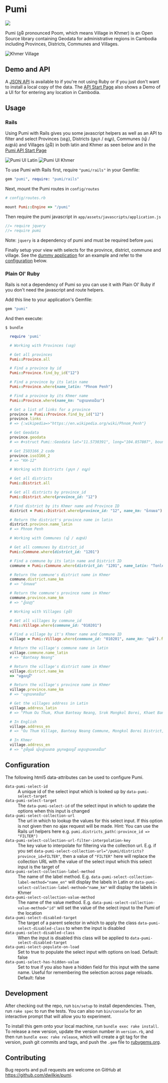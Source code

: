 # Pumi

![](https://github.com/dwilkie/pumi/workflows/Build/badge.svg)

Pumi (ភូមិ pronounced Poom, which means Village in Khmer) is an Open Source library containing Geodata for administrative regions in Cambodia including Provinces, Districts, Communes and Villages.

![Khmer Village](https://raw.githubusercontent.com/dwilkie/pumi/master/pumi.jpg)

## Demo and API

A [JSON API](https://pumi.onrender.com/) is available to if you're not using Ruby or if you just don't want to install a local copy of the data. The [API Start Page](https://pumi.onrender.com/) also shows a Demo of a UI for for entering any location in Cambodia.

## Usage

### Rails

Using Pumi with Rails gives you some javascript helpers as well as an API to filter and select Provinces (ខេត្ត), Districts (ស្រុក / ខណ្ឌ), Communes (ឃុំ / សង្កាត់) and Villages (ភូមិ) in both latin and Khmer as seen below and in the [Pumi API Start Page](https://pumi.onrender.com/)

![Pumi UI Latin](https://raw.githubusercontent.com/dwilkie/pumi/master/pumi_ui_en.png)
![Pumi UI Khmer](https://raw.githubusercontent.com/dwilkie/pumi/master/pumi_ui_km.png)

To use Pumi with Rails first, require `"pumi/rails"` in your Gemfile:

```ruby
gem "pumi", require: "pumi/rails"
```

Next, mount the Pumi routes in `config/routes`

```ruby
# config/routes.rb

mount Pumi::Engine => "/pumi"
```

Then require the pumi javascript in `app/assets/javascripts/application.js`

```js
//= require jquery
//= require pumi
```

Note: `jquery` is a dependency of pumi and must be required before `pumi`

Finally setup your view with selects for the province, district, commune and village. See the [dummy application](https://github.com/dwilkie/pumi/blob/master/spec/dummy/app/views/addresses/new.html.erb) for an example and refer to the [configuration](#configuration) below.

### Plain Ol' Ruby

Rails is not a dependency of Pumi so you can use it with Plain Ol' Ruby if you don't need the javascript and route helpers.

Add this line to your application's Gemfile:

```ruby
gem "pumi"
```

And then execute:

    $ bundle

```ruby
  require 'pumi'

  # Working with Provinces (ខេត្ត)

  # Get all provinces
  Pumi::Province.all

  # Find a province by id
  Pumi::Province.find_by_id("12")

  # Find a province by its latin name
  Pumi::Province.where(name_latin: "Phnom Penh")

  # Find a province by its Khmer name
  Pumi::Province.where(name_km: "បន្ទាយមានជ័យ")

  # Get a list of links for a province
  province = Pumi::Province.find_by_id("12")
  province.links
  # => {:wikipedia=>"https://en.wikipedia.org/wiki/Phnom_Penh"}

  # Get Geodata
  province.geodata
  # => #<struct Pumi::Geodata lat="11.5730391", long="104.857807", bounding_box=["11.4200852", "11.7349524", "104.7204046", "105.0440261"]>

  # Get ISO3166_2 code
  province.iso3166_2
  # => "KH-12"

  # Working with Districts (ស្រុក / ខណ្ឌ)

  # Get all districts
  Pumi::District.all

  # Get all districts by province_id
  Pumi::District.where(province_id: "12")

  # Find district by its Khmer name and Province ID
  district = Pumi::District.where(province_id: "12", name_km: "ចំការមន").first

  # Return the district's province name in latin
  district.province.name_latin
  # => Phnom Penh

  # Working with Communes (ឃុំ / សង្កាត់)

  # Get all communes by district_id
  Pumi::Commune.where(district_id: "1201")

  # Find a commune by its latin name and District ID
  commune = Pumi::Commune.where(district_id: "1201", name_latin: "Tonle Basak").first

  # Return the commune's district name in Khmer
  commune.district.name_km
  # => "ចំការមន"

  # Return the commune's province name in Khmer
  commune.province.name_km
  # => "ភ្នំពេញ"

  # Working with Villages (ភូមិ)

  # Get all villages by commune_id
  Pumi::Village.where(commune_id: "010201")

  # Find a village by it's Khmer name and Commune ID
  village = Pumi::Village.where(commune_id: "010201", name_km: "អូរធំ").first

  # Return the village's commune name in latin
  village.commune.name_latin
  # => "Banteay Neang"

  # Return the village's district name in Khmer
  village.district.name_km
  => "មង្គលបូរី"

  # Return the village's province name in Khmer
  village.province.name_km
  # => "បន្ទាយមានជ័យ"

  # Get the villages address in Latin
  village.address_latin
  # => "Phum Ou Thum, Khum Banteay Neang, Srok Mongkol Borei, Khaet Banteay Meanchey"

  # In English
  village.address_en
  # => "Ou Thum Village, Banteay Neang Commune, Mongkol Borei District, Banteay Meanchey Province"

  # In Khmer
  village.address_en
  # => "ភូមិអូរធំ ឃុំបន្ទាយនាង ស្រុកមង្គលបូរី ខេត្តបន្ទាយមានជ័យ"
```

## Configuration

The following html5 data-attributes can be used to configure Pumi.

<dl>
  <dt><code>data-pumi-select-id</code></dt>
  <dd>A unique id of the select input which is looked up by <code>data-pumi-select-target</code></dd>
  <dt><code>data-pumi-select-target</code></dt>
  <dd>The <code>data-pumi-select-id</code> of the select input in which to update the options when this input is changed</dd>
  <dt><code>data-pumi-select-collection-url</code></dt>
  <dd>The url in which to lookup the values for this select input. If this option is not given then no ajax request will be made. Hint: You can use the Rails url helpers here e.g. <code>pumi.districts_path(:province_id => "FILTER")</code></dd>
  <dt><code>data-pumi-select-collection-url-filter-interpolation-key</code></dt>
  <dd>The key value to interpolate for filtering via the collection url. E.g. if you set <code>data-pumi-select-collection-url="/pumi/districts?province_id=FILTER"</code>, then a value of <code>"FILTER"</code> here will replace the collection URL with the value of the select input which this select input is the target of</dd>
  <dt><code>data-pumi-select-collection-label-method</code></dt>
  <dd>The name of the label method. E.g. <code>data-pumi-select-collection-label-method="name_en"</code> will display the labels in Latin or <code>data-pumi-select-collection-label-method="name_km"</code> will display the labels in Khmer</dd>
  <dt><code>data-pumi-select-collection-value-method</code></dt>
  <dd>The name of the value method. E.g. <code>data-pumi-select-collection-value-method="id"</code> will set the value of the select input to the Pumi of the location</dd>
  <dt><code>data-pumi-select-disabled-target</code></dt>
  <dd>The target of a parent selector in which to apply the class <code>data-pumi-select-disabled-class</code> to when the input is disabled</dd>
  <dt><code>data-pumi-select-disabled-class</code></dt>
  <dd>When the input is disabled this class will be applied to <code>data-pumi-select-disabled-target</code></dd>
  <dt><code>data-pumi-select-populate-on-load</code></dt>
  <dd>Set to true to populate the select input with options on load. Default: false</dd>
  <dt><code>data-pumi-select-has-hidden-value</code></dt>
  <dd>Set to true if you also have a hidden field for this input with the same name. Useful for remembering the selection across page reloads. Default: false</dd>
</dl>

## Development

After checking out the repo, run `bin/setup` to install dependencies. Then, run `rake spec` to run the tests. You can also run `bin/console` for an interactive prompt that will allow you to experiment.

To install this gem onto your local machine, run `bundle exec rake install`. To release a new version, update the version number in `version.rb`, and then run `bundle exec rake release`, which will create a git tag for the version, push git commits and tags, and push the `.gem` file to [rubygems.org](https://rubygems.org).

## Contributing

Bug reports and pull requests are welcome on GitHub at https://github.com/dwilkie/pumi.
